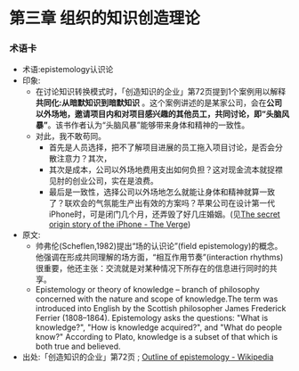 # 第三章 组织的知识创造理论

### 术语卡
- 术语:epistemology认识论
- 印象: 
    + 在讨论知识转换模式时，「创造知识的企业」第72页提到1个案例用以解释 **共同化:从暗默知识到暗默知识** 。这个案例讲述的是某家公司，会在**公司以外场地，邀请项目内和对项目感兴趣的其他员工，共同讨论，即“头脑风暴”**。该书作者认为“头脑风暴”能够带来身体和精神的一致性。
    + 对此，我不敢苟同。
        * 首先是人员选择，把不了解项目进展的员工拖入项目讨论，是否会分散注意力？其次，
        * 其次是成本，公司以外场地费用支出如何负担？这对现金流本就捉襟见肘的创业公司，实在是浪费。
        * 最后是一致性，选择公司以外场地怎么就能让身体和精神就算一致了？联欢会的气氛能生产出有效的方案吗？苹果公司在设计第一代iPhone时，可是闭门几个月，还弄毁了好几庄婚姻。(见[The secret origin story of the iPhone - The Verge](https://www.theverge.com/2017/6/13/15782200/one-device-secret-history-iphone-brian-merchant-book-excerpt))
- 原文:
    + 帅弗伦(Scheflen,1982)提出“场的认识论”(field epistemology)的概念。他强调在形成共同理解的场方面，“相互作用节奏”(interaction rhythms)很重要，他还主张：交流就是对某种情况下所存在的信息进行同时的共享。
    + Epistemology or theory of knowledge – branch of philosophy concerned with the nature and scope of knowledge.The term was introduced into English by the Scottish philosopher James Frederick Ferrier (1808–1864). Epistemology asks the questions: "What is knowledge?", "How is knowledge acquired?", and "What do people know?" According to Plato, knowledge is a subset of that which is both true and believed.
- 出处:「创造知识的企业」第72页 ; [Outline of epistemology - Wikipedia](https://en.wikipedia.org/wiki/Outline_of_epistemology#Persons_influential_in_the_field_of_epistemology)